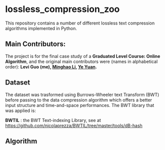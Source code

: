 # lossless_compression_zoo
This repository contains a number of different lossless text compression algorithms implemented in Python.

## Main Contributors:
The project is for the final case study of a __Graduated Level Course: Online Algorithm__, and the original main contributors were (names in alphabetical order):
**Levi Guo (me), [Minghao Li](https://github.com/MingoLi), [Ye Yuan](https://github.com/LongWinter).**

## Dataset
The dataset was trasformed using Burrows-Wheeler text Transform (BWT) before passing to the data compression algorithm which offers a better input structure and time-and-space performances. The BWT library that was applied is:

**BWTIL** : the BWT Text-indexing Library, see at https://github.com/nicolaprezza/BWTIL/tree/master/tools/dB-hash

## Algorithm 
